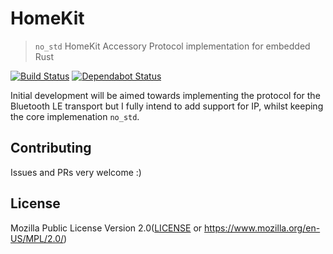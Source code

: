 # HomeKit

> `no_std` HomeKit Accessory Protocol implementation for embedded Rust

[![Build Status](https://travis-ci.org/chocol4te/homekit.svg?branch=master)](https://travis-ci.org/chocol4te/homekit)
[![Dependabot Status](https://api.dependabot.com/badges/status?host=github&repo=chocol4te/homekit)](https://dependabot.com)

Initial development will be aimed towards implementing the protocol for the Bluetooth LE transport but I fully intend to add support for IP, whilst keeping the core implemenation `no_std`.

## Contributing

Issues and PRs very welcome :)

## License

Mozilla Public License Version 2.0([LICENSE](LICENSE) or https://www.mozilla.org/en-US/MPL/2.0/)
